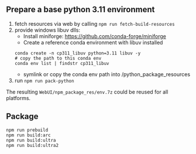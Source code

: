 ## Prepare a base python 3.11 environment

1. fetch resources via web by calling ```npm run fetch-build-resources```
2. provide windows libuv dlls:
   - Install miniforge: https://github.com/conda-forge/miniforge
   - Create a reference conda environment with libuv installed
    ```
    conda create -n cp311_libuv python=3.11 libuv -y
    # copy the path to this conda env
    conda env list | findstr cp311_libuv
    ```
    - symlink or copy the conda env path into /python_package_resources
3. run ```npm run pack-python```

The resulting `WebUI/npm_package_res/env.7z` could be reused for all platforms.

## Package

```
npm run prebuild
npm run build:arc
npm run build:ultra
npm run build:ultra2
```
